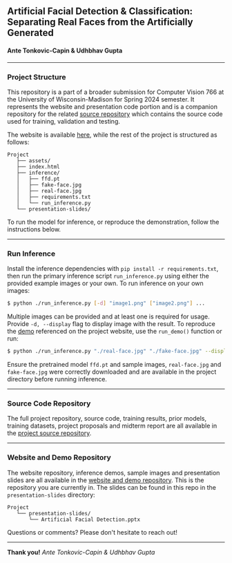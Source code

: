 ## Artificial Facial Detection & Classification: Separating Real Faces from the Artificially Generated
#### Ante Tonkovic-Capin & Udhbhav Gupta

---
### Project Structure
This repository is a part of a broader submission for Computer Vision 766 at the University of Wisconsin-Madison for Spring 2024 semester. It represents the website and presentation code portion and is a companion repository for the related [source repository](https://github.com/AnteT/cs766-project) which contains the source code used for training, validation and testing.

The website is available [here](https://antet.github.io/ffd-app), while the rest of the project is structured as follows:

```text
Project
   ├── assets/
   ├── index.html
   ├── inference/
   │   ├── ffd.pt
   │   ├── fake-face.jpg
   │   ├── real-face.jpg
   │   ├── requirements.txt
   │   └── run_inference.py
   └── presentation-slides/
```

To run the model for inference, or reproduce the demonstration, follow the instructions below.

---

### Run Inference
Install the inference dependencies with `pip install -r requirements.txt`, then run the primary inference script `run_inference.py` using either the provided example images or your own. To run inference on your own images:

```bash
$ python ./run_inference.py [-d] "image1.png" ["image2.png"] ...
```

Multiple images can be provided and at least one is required for usage. Provide `-d, --display` flag to display image with the result. To reproduce the [demo](https://antet.github.io/ffd-app/#demonstration) referenced on the project website, use the `run_demo()` function or run:

```bash
$ python ./run_inference.py "./real-face.jpg" "./fake-face.jpg" --display 
```

Ensure the pretrained model `ffd.pt` and sample images, `real-face.jpg` and `fake-face.jpg` were correctly downloaded and are available in the project directory before running inference.

---

### Source Code Repository

The full project repository, source code, training results, prior models, training datasets, project proposals and midterm report are all available in the [project source repository](https://github.com/AnteT/cs766-project).

---

### Website and Demo Repository

The website repository, inference demos, sample images and presentation slides are all available in the [website and demo repository](https://github.com/AnteT/ffd-app). This is the repository you are currently in. The slides can be found in this repo in the `presentation-slides` directory:

```text
Project
   └── presentation-slides/
       └── Artificial Facial Detection.pptx
```

Questions or comments? Please don't hesitate to reach out!

---

**Thank you!**
_Ante Tonkovic-Capin & Udhbhav Gupta_